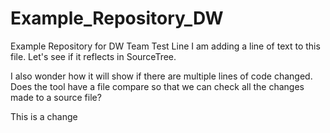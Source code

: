 # Example_Repository_DW
Example Repository for DW Team
Test Line
I am adding a line of text to this file.  Let's see if it reflects in SourceTree.

I also wonder how it will show if there are multiple lines of code changed.
Does the tool have a file compare so that we can check all the changes made to a source file?

This is a change